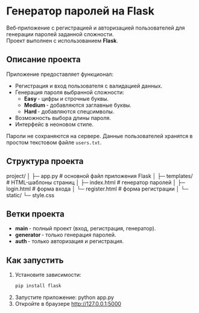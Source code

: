 # Генератор паролей на Flask

Веб‑приложение с регистрацией и авторизацией пользователей для генерации паролей заданной сложности.  
Проект выполнен с использованием **Flask**.

## Описание проекта

Приложение предоставляет функционал:
- Регистрация и вход пользователя с валидацией данных.
- Генерация пароля выбранной сложности:
  - **Easy** - цифры и строчные буквы.  
  - **Medium** - добавляются заглавные буквы.  
  - **Hard** - добавляются спецсимволы.
- Возможность выбора длины пароля.
- Интерфейс в неоновом стиле.

Пароли не сохраняются на сервере. Данные пользователей хранятся в простом текстовом файле `users.txt`.

## Структура проекта
project/
│
├─ app.py # основной файл приложения Flask
│
├─ templates/ # HTML-шаблоны страниц
│ ├─ index.html # генератор паролей
│ ├─ login.html # форма входа
│ └─ register.html # форма регистрации
│
└─ static/
└─ style.css

##  Ветки проекта

- **main** - полный проект (вход, регистрация, генератор).  
- **generator** - только генерация паролей.  
- **auth** - только авторизация и регистрация.

## Как запустить

1. Установите зависимости:
   ```bash
   pip install flask
2. Запустите приложение:
   python app.py
3. Откройте в браузере
   http://127.0.0.1:5000
